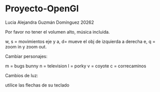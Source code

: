 # Proyecto-OpenGl
Lucia Alejandra Guzmán Domínguez 20262


Por favor no tener el volumen alto, música incluida.

w, s = movimientos eje y
a, d= mueve el obj de izquierda a derecha
e, q = zoom in y zoom out.

Cambiar personajes:

m = bugs bunny
n = television
l = porky
v = coyote
c = correcaminos 

Cambios de luz:

utilice las flechas de su teclado



